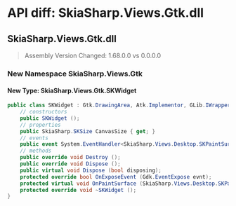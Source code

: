 # API diff: SkiaSharp.Views.Gtk.dll

## SkiaSharp.Views.Gtk.dll

> Assembly Version Changed: 1.68.0.0 vs 0.0.0.0

### New Namespace SkiaSharp.Views.Gtk

#### New Type: SkiaSharp.Views.Gtk.SKWidget

```csharp
public class SKWidget : Gtk.DrawingArea, Atk.Implementor, GLib.IWrapper, System.IDisposable {
	// constructors
	public SKWidget ();
	// properties
	public SkiaSharp.SKSize CanvasSize { get; }
	// events
	public event System.EventHandler<SkiaSharp.Views.Desktop.SKPaintSurfaceEventArgs> PaintSurface;
	// methods
	public override void Destroy ();
	public override void Dispose ();
	public virtual void Dispose (bool disposing);
	protected override bool OnExposeEvent (Gdk.EventExpose evnt);
	protected virtual void OnPaintSurface (SkiaSharp.Views.Desktop.SKPaintSurfaceEventArgs e);
	protected override void ~SKWidget ();
}
```

